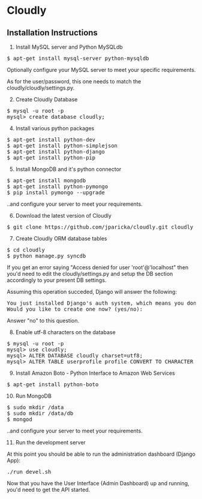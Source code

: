 Cloudly
=======

Installation Instructions
-------------------------

1) Install MySQL server and Python MySQLdb

<pre>
$ apt-get install mysql-server python-mysqldb
</pre>

Optionally configure your MySQL server to meet your specific requirements.

As for the user/password, this one needs to match the cloudly/cloudly/settings.py.

2) Create Cloudly Database

<pre>
$ mysql -u root -p
mysql> create database cloudly;
</pre>


4) Install various python packages

<pre>
$ apt-get install python-dev 
$ apt-get install python-simplejson 
$ apt-get install python-django
$ apt-get install python-pip
</pre>

5) Install MongoDB and it's python connector

<pre>
$ apt-get install mongodb
$ apt-get install python-pymongo
$ pip install pymongo --upgrade
</pre>

..and configure your server to meet your requirements.

6) Download the latest version of Cloudly

<pre>
$ git clone https://github.com/jparicka/cloudly.git cloudly
</pre>

7) Create Cloudly ORM database tables

<pre>
$ cd cloudly
$ python manage.py syncdb
</pre>

If you get an error saying "Access denied for user 'root'@'localhost" then you'd need to edit the cloudly/settings.py and setup the DB section accordingly to your present DB settings.

Assuming this operation succeded, Django will answer the following:

<pre>
You just installed Django's auth system, which means you don't have any superusers defined.
Would you like to create one now? (yes/no): 
</pre>

Answer "no" to this question.


8) Enable utf-8 characters on the database

<pre>
$ mysql -u root -p
mysql> use cloudly;
mysql> ALTER DATABASE cloudly charset=utf8;
mysql> ALTER TABLE userprofile_profile CONVERT TO CHARACTER SET utf8 COLLATE utf8_general_ci;
</pre>

9) Install Amazon Boto - Python Interface to Amazon Web Services

<pre>
$ apt-get install python-boto
</pre>

10) Run MongoDB

<pre>
$ sudo mkdir /data
$ sudo mkdir /data/db
$ mongod
</pre>

..and configure your server to meet your requirements.

11) Run the development server

At this point you should be able to run the administration dashboard (Django App):

<pre>
./run_devel.sh
</pre>

Now that you have the User Interface (Admin Dashboard) up and running, you'd need to get the API started.

